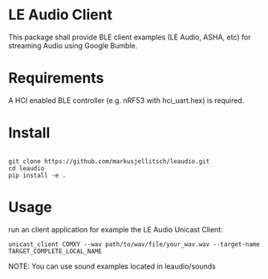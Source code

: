# LE Audio Client
This package shall provide BLE client examples (LE Audio, ASHA, etc) for streaming Audio using Google Bumble.

# Requirements
A HCI enabled BLE controller (e.g. nRF53 with hci_uart.hex) is required.

# Install
```

git clone https://github.com/markusjellitsch/leaudio.git
cd leaudio
pip install -e .
```

# Usage
run an client application for example the LE Audio Unicast Client:

```
unicast_client COMXY --wav path/to/wav/file/your_wav.wav --target-name TARGET_COMPLETE_LOCAL_NAME 
```

NOTE: You can use sound examples located in leaudio/sounds
